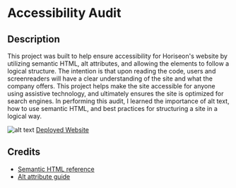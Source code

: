 # Accessibility Audit

## Description

This project was built to help ensure accessibility for Horiseon's website by utilizing semantic HTML, alt attributes, and allowing the elements to follow a logical structure. The intention is that upon reading the code, users and screenreaders will have a clear understanding of the site and what the company offers. This project helps make the site accessible for anyone using assistive technology, and ultimately ensures the site is optimized for search engines. In performing this audit, I learned the importance of alt text, how to use semantic HTML, and best practices for structuring a site in a logical way.

![alt text](assets/images/screenshot.png)
[Deployed Website]()

## Credits

- [Semantic HTML reference](https://www.w3schools.com/html/html5_semantic_elements.asp)
- [Alt attribute guide](https://accessibility.huit.harvard.edu/describe-content-images)